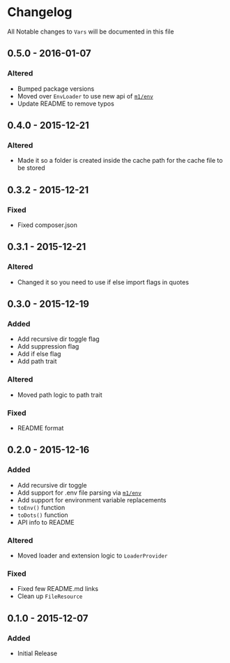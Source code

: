 # Changelog

All Notable changes to `Vars` will be documented in this file

## 0.5.0 - 2016-01-07

### Altered
- Bumped package versions
- Moved over `EnvLoader` to use new api of [`m1/env`](https://github.com/m1/env)
- Update README to remove typos

## 0.4.0 - 2015-12-21

### Altered
- Made it so a folder is created inside the cache path for the cache file to be stored

## 0.3.2 - 2015-12-21

### Fixed
- Fixed composer.json

## 0.3.1 - 2015-12-21

### Altered
- Changed it so you need to use if else import flags in quotes

## 0.3.0 - 2015-12-19

### Added
- Add recursive dir toggle flag
- Add suppression flag
- Add if else flag
- Add path trait

### Altered
- Moved path logic to path trait

### Fixed
- README format

## 0.2.0 - 2015-12-16

### Added
- Add recursive dir toggle
- Add support for .env file parsing via [`m1/env`](https://github.com/m1/env)
- Add support for environment variable replacements
- `toEnv()` function
- `toDots()` function
- API info to README

### Altered
- Moved loader and extension logic to `LoaderProvider`

### Fixed
- Fixed few README.md links
- Clean up `FileResource`

## 0.1.0 - 2015-12-07

### Added
- Initial Release
